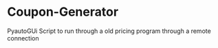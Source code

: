 # Coupon-Generator
PyautoGUi Script to run through a old pricing program through a remote connection
